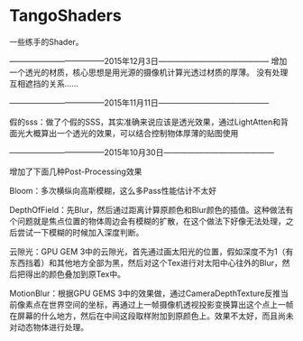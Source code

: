 # TangoShaders
一些练手的Shader。

————————————2015年12月3日——————————————
增加一个透光的材质，核心思想是用光源的摄像机计算光透过材质的厚薄。
没有处理互相遮挡的关系……


————————————2015年11月11日——————————————

假的sss：做了个假的SSS，其实准确来说应该是透光效果，通过LightAtten和背面光大概算出一个透光的效果，可以结合控制物体厚薄的贴图使用

————————————2015年10月30日——————————————

增加了下面几种Post-Processing效果

Bloom：多次横纵向高斯模糊，这么多Pass性能估计不太好

DepthOfField：先Blur，然后通过距离计算原颜色和Blur颜色的插值。这种做法有个问题就是焦点位置的物体周边会有模糊的扩散，在这个做法下好像无法处理，之后尝试一下模糊的时候加入深度判断。

云隙光：GPU GEM 3中的云隙光，首先通过画太阳光的位置，假如深度不为1（有东西挡着）和其他地方全部为黑，然后对这个Tex进行对太阳中心往外的Blur，然后把得出的颜色叠加到原Tex中。

MotionBlur：根据GPU GEMS 3中的效果做，通过CameraDepthTexture反推当前像素点在世界空间的坐标，再通过上一帧摄像机透视投影变换算出这个点上一帧在屏幕的什么地方，然后在中间这段取样附加到原颜色上。效果不太好，而且尚未对动态物体进行处理。

